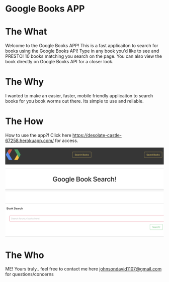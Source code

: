 # Google Books APP

# The What

Welcome to the Google Books APP!  This is a fast applicaiton to search for books using the Google Books API! Type in any book you'd like to see and PRESTO!  10 books matching you search on the page.  You can also view the book directly on Google Books API for a closer look.


# The Why

I wanted to make an easier, faster, mobile friendly applicaiton to search books for you book worms out there.  Its simple to use and reliable. 

# The How

How to use the app?!  Click here https://desolate-castle-67258.herokuapp.com/ for access.  

<a href="https://desolate-castle-67258.herokuapp.com/" target="_blank"><img src="./homepage.png" alt="homepage"></a>


# The Who

ME!  Yours truly.. feel free to contact me here johnsondavid1107@gmail.com for questions/concerns





